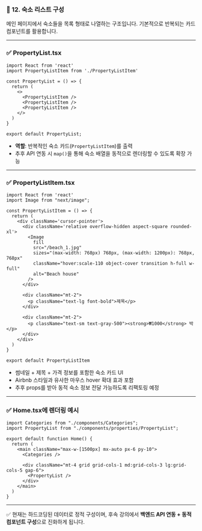 ### 🏡 12. 숙소 리스트 구성

메인 페이지에서 숙소들을 목록 형태로 나열하는 구조입니다. 기본적으로 반복되는 카드 컴포넌트를 활용합니다.

---

### ✅ PropertyList.tsx

```tsx
import React from 'react'
import PropertyListItem from './PropertyListItem'

const PropertyList = () => {
  return (
    <>
      <PropertyListItem />
      <PropertyListItem />
      <PropertyListItem />
    </>
  )
}

export default PropertyList;
```

- **역할**: 반복적인 숙소 카드(`PropertyListItem`)를 출력
- 추후 API 연동 시 `map()`을 통해 숙소 배열을 동적으로 렌더링할 수 있도록 확장 가능

---

### ✅ PropertyListItem.tsx

```tsx
import React from 'react'
import Image from "next/image";

const PropertyListItem = () => {
  return (
    <div className='cursor-pointer'>
      <div className='relative overflow-hidden aspect-square rounded-xl'>
        <Image
          fill
          src="/beach_1.jpg"
          sizes="(max-width: 768px) 768px, (max-width: 1200px): 768px, 768px"
          className="hover:scale-110 object-cover transition h-full w-full"
          alt="Beach house"
        />
      </div>

      <div className="mt-2">
        <p className="text-lg font-bold">제목</p>
      </div>

      <div className="mt-2">
        <p className="text-sm text-gray-500"><strong>₩1000</strong> 박</p>
      </div>
    </div>
  )
}

export default PropertyListItem
```

- 썸네일 + 제목 + 가격 정보를 포함한 숙소 카드 UI
- Airbnb 스타일과 유사한 마우스 hover 확대 효과 포함
- 추후 props를 받아 동적 숙소 정보 전달 가능하도록 리팩토링 예정

---

### ✅ Home.tsx에 렌더링 예시

```tsx
import Categories from "./components/Categories";
import PropertyList from "./components/properties/PropertyList";

export default function Home() {
  return (
    <main className="max-w-[1500px] mx-auto px-6 py-10">
      <Categories />

      <div className="mt-4 grid grid-cols-1 md:grid-cols-3 lg:grid-cols-5 gap-6">
        <PropertyList />
      </div>
    </main>
  )
}
```

---

✅ 현재는 하드코딩된 데이터로 정적 구성이며, 후속 강의에서 **백엔드 API 연동 + 동적 컴포넌트 구성**으로 진화하게 됩니다.

